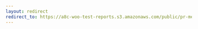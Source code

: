 ```yaml
---
layout: redirect
redirect_to: https://a8c-woo-test-reports.s3.amazonaws.com/public/pr-merge/39191/e2e/index.html
---
```

